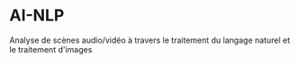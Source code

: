 # AI-NLP
Analyse de scènes audio/vidéo à travers le traitement du langage naturel et le traitement d'images
